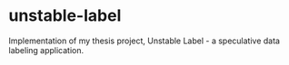 # unstable-label
Implementation of my thesis project, Unstable Label - a speculative data labeling application. 
